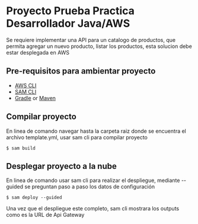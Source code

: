 # Proyecto Prueba Practica Desarrollador Java/AWS

Se requiere implementar una API para un catalogo de productos, que permita agregar un nuevo producto, listar los productos, esta
solucion debe estar desplegada en AWS

## Pre-requisitos para ambientar proyecto
* [AWS CLI](https://aws.amazon.com/cli/)
* [SAM CLI](https://github.com/awslabs/aws-sam-cli)
* [Gradle](https://gradle.org/) or [Maven](https://maven.apache.org/)

## Compilar proyecto
En linea de comando navegar hasta la carpeta raiz donde se encuentra el archivo template.yml, usar sam cli para compilar proyecto
```
$ sam build
```

## Desplegar proyecto a la nube
En linea de comando usar sam cli para realizar el despliegue, mediante --guided se preguntan paso a paso los datos de configuración

```
$ sam deploy --guided
```

Una vez que el despliegue este completo, sam cli mostrara los outputs como es la URL de Api Gateway
